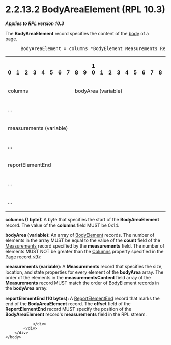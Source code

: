 <html dir="LTR" xmlns:mshelp="http://msdn.microsoft.com/mshelp" xmlns:ddue="http://ddue.schemas.microsoft.com/authoring/2003/5" xmlns:xlink="http://www.w3.org/1999/xlink" xmlns:tool="http://www.microsoft.com/tooltip">
    <head>
        <meta http-equiv="Content-Type" content="text/html; CHARSET=utf-8"></meta>
        <meta name="save" content="history"></meta>
        <title>2.2.13.2 BodyAreaElement (RPL 10.3)</title>
        <xml>
            <mshelp:toctitle title="2.2.13.2 BodyAreaElement (RPL 10.3)"></mshelp:toctitle>
            <mshelp:rltitle title="[MS-RPL]: BodyAreaElement (RPL 10.3)"></mshelp:rltitle>
            <mshelp:keyword index="A" term="8528a8c1-b350-43a8-b924-28e8113b63c9"></mshelp:keyword>
            <mshelp:attr name="DCSext.ContentType" value="open specification"></mshelp:attr>
            <mshelp:attr name="AssetID" value="8528a8c1-b350-43a8-b924-28e8113b63c9"></mshelp:attr>
            <mshelp:attr name="TopicType" value="kbRef"></mshelp:attr>
            <mshelp:attr name="DCSext.Title" value="[MS-RPL]: BodyAreaElement (RPL 10.3)" />
        </xml>
    </head>
    <body>
        <div id="header">
            <h1 class="heading">2.2.13.2 BodyAreaElement (RPL 10.3)</h1>
        </div>
        <div id="mainSection">
            <div id="mainBody">
                <div id="allHistory" class="saveHistory"></div>
                <div id="sectionSection0" class="section" name="collapseableSection">
                    

<p><b><i>Applies to RPL version 10.3</i></b></p>

<p>The <b>BodyAreaElement</b> record specifies the content of
the <a href="75ae48f7-746b-4b41-919c-6699fa28b3ef.html#gt_9127dfb5-fef3-4f03-9cde-adcffd04c73e">body</a> of a
page.           </p>

<dl>
<dd>
<div><pre> BodyAreaElement = columns *BodyElement Measurements ReportElementEnd
</pre></div>
</dd></dl>

<table>
 <tr>
  <th><p><br>0</p></th>
  <th><p><br>1</p></th>
  <th><p><br>2</p></th>
  <th><p><br>3</p></th>
  <th><p><br>4</p></th>
  <th><p><br>5</p></th>
  <th><p><br>6</p></th>
  <th><p><br>7</p></th>
  <th><p><br>8</p></th>
  <th><p><br>9</p></th>
  <th><p>1<br>0</p></th>
  <th><p><br>1</p></th>
  <th><p><br>2</p></th>
  <th><p><br>3</p></th>
  <th><p><br>4</p></th>
  <th><p><br>5</p></th>
  <th><p><br>6</p></th>
  <th><p><br>7</p></th>
  <th><p><br>8</p></th>
  <th><p><br>9</p></th>
  <th><p>2<br>0</p></th>
  <th><p><br>1</p></th>
  <th><p><br>2</p></th>
  <th><p><br>3</p></th>
  <th><p><br>4</p></th>
  <th><p><br>5</p></th>
  <th><p><br>6</p></th>
  <th><p><br>7</p></th>
  <th><p><br>8</p></th>
  <th><p><br>9</p></th>
  <th><p>3<br>0</p></th>
  <th><p><br>1</p></th>
 </tr>
 <tr>
  <td colspan="8">
  <p>columns</p>
  </td>
  <td colspan="24">
  <p>bodyArea
  (variable)</p>
  </td>
 </tr>
 <tr>
  <td colspan="32">
  <p>...</p>
  </td>
 </tr>
 <tr>
  <td colspan="32">
  <p>measurements
  (variable)</p>
  </td>
 </tr>
 <tr>
  <td colspan="32">
  <p>...</p>
  </td>
 </tr>
 <tr>
  <td colspan="32">
  <p>reportElementEnd</p>
  </td>
 </tr>
 <tr>
  <td colspan="32">
  <p>...</p>
  </td>
 </tr>
 <tr>
  <td colspan="16">
  <p>...</p>
  </td>
  
 </tr>
</table>

<p><b>columns (1 byte): </b>A byte that specifies the
start of the <b>BodyAreaElement</b> record. The value of the <b>columns </b>field
MUST be 0x14.</p>

<p><b>bodyArea (variable): </b>An array of <a href="fd0b6a17-7759-4674-aa84-bec51908f314.html">BodyElement</a> records. The
number of elements in the array MUST be equal to the value of the <b>count</b>
field of the <a href="5c5210d9-a82b-4040-8e79-800e2ee51b52.html">Measurements</a>
record specified by the <b>measurements</b> field. The number of elements MUST
NOT be greater than the <a href="89db4ec2-67d0-4fae-a423-1bdb8aa9d2ea.html">Columns</a>
property specified in the <a href="7675024f-e8f7-4bc1-a889-5ca00ffd8782.html">Page</a>
record.<a id="Appendix_A_Target_9"></a><a href="1d022514-2a2f-41df-b2f8-36f19e474fa5.html#Appendix_A_9" aria-label="Product behavior note 9">&lt;9&gt;</a></p>

<p><b>measurements (variable): </b>A <b>Measurements</b>
record that specifies the size, location, and state properties for every
element of the <b>bodyArea</b> array. The order of the elements in the <b>measurementsContent</b>
field array of the <b>Measurements</b> record MUST match the order of
BodyElement records in the <b>bodyArea</b> array.</p>

<p><b>reportElementEnd (10 bytes): </b>A <a href="75f1a870-2f17-4806-b286-e67c7239e103.html">ReportElementEnd</a> record
that marks the end of the <b>BodyAreaElement</b> record. The <b>offset</b>
field of the <b>ReportElementEnd</b> record MUST specify the position of the <b>BodyAreaElement</b>
record's <b>measurements</b> field in the RPL stream.</p>


                </div>
            </div>
        </div>
    </body>
</html>